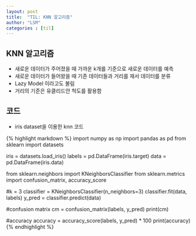 ```yaml
---
layout: post
title:  "TIL: KNN 알고리즘"
author: "LSM"
categories : [til]
---
```

## KNN 알고리즘
- 새로운 데이터가 주어졌을 때 가까운 k개를 기준으로 새로운 데이터를 예측
- 새로운 데이터가 들어왔을 때 기존 데이터들과 거리를 재서 데이터를 분류
- Lazy Model 이라고도 불림
- 거리의 기준은 유클리드안 척도를 활용함

## 코드
- iris dataset을 이용한 knn 코드

{% highlight markdown %}
import numpy as np
import pandas as pd
from sklearn import datasets

iris = datasets.load_iris()
labels = pd.DataFrame(iris.target)
data = pd.DataFrame(iris.data)

from sklearn.neighbors import KNeighborsClassifier
from sklearn.metrics import confusion_matrix, accuracy_score

#k = 3
classifier = KNeighborsClassifier(n_neighbors=3)
classifier.fit(data, labels)
y_pred = classifier.predict(data)

#confusion matrix
cm = confusion_matrix(labels, y_pred)
print(cm)

#accuracy
accuracy = accuracy_score(labels, y_pred) * 100
print(accuracy)
{% endhighlight %}
